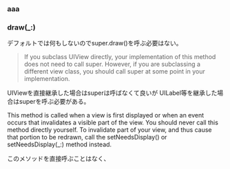 ### aaa


###  draw(_:)

デフォルトでは何もしないのでsuper.draw()を呼ぶ必要はない。
 
 > If you subclass UIView directly, your implementation of this method does not need to call super. However, if you are subclassing a different view class, you should call super at some point in your implementation.

UIViewを直接継承した場合はsuperは呼ばなくて良いが
UILabel等を継承した場合はsuperを呼ぶ必要がある。

This method is called when a view is first displayed or when an event occurs that invalidates a visible part of the view. You should never call this method directly yourself. To invalidate part of your view, and thus cause that portion to be redrawn, call the setNeedsDisplay() or setNeedsDisplay(_:) method instead.

 このメソッドを直接呼ぶことはなく、
